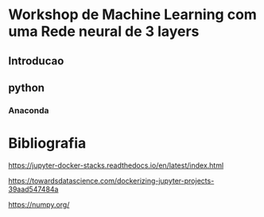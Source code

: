 # Workshop de Machine Learning com uma Rede neural de 3 layers 

## Introducao

## python

### Anaconda



# Bibliografia
https://jupyter-docker-stacks.readthedocs.io/en/latest/index.html

https://towardsdatascience.com/dockerizing-jupyter-projects-39aad547484a

https://numpy.org/